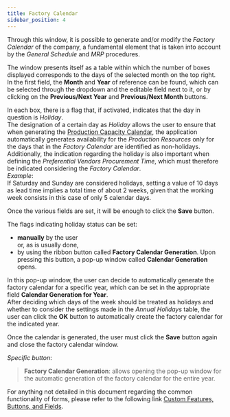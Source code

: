 ```yaml
---
title: Factory Calendar 
sidebar_position: 4
---
```


Through this window, it is possible to generate and/or modify the *Factory Calendar* of the company, a fundamental element that is taken into account by the *General Schedule* and *MRP* procedures.

The window presents itself as a table within which the number of boxes displayed corresponds to the days of the selected month on the top right.  
In the first field, the **Month** and **Year** of reference can be found, which can be selected through the dropdown and the editable field next to it, or by clicking on the **Previous/Next Year** and **Previous/Next Month** buttons.

In each box, there is a flag that, if activated, indicates that the day in question is *Holiday*.  
The designation of a certain day as *Holiday* allows the user to ensure that when generating the [Production Capacity Calendar](/docs/configurations/tables/production/productive-capacity-calendar), the application automatically generates availability for the *Production Resources* only for the days that in the *Factory Calendar* are identified as non-holidays.  
Additionally, the indication regarding the holiday is also important when defining the *Preferential Vendors Procurement Time*, which must therefore be indicated considering the *Factory Calendar*.  
*Example*:  
If Saturday and Sunday are considered holidays, setting a value of 10 days as lead time implies a total time of about 2 weeks, given that the working week consists in this case of only 5 calendar days.

Once the various fields are set, it will be enough to click the **Save** button.

The flags indicating holiday status can be set:  
- **manually** by the user  
or, as is usually done,   
- by using the ribbon button called **Factory Calendar Generation**. Upon pressing this button, a pop-up window called **Calendar Generation** opens.

In this pop-up window, the user can decide to automatically generate the factory calendar for a specific year, which can be set in the appropriate field **Calendar Generation for Year**.  
After deciding which days of the week should be treated as holidays and whether to consider the settings made in the *Annual Holidays* table, the user can click the **OK** button to automatically create the factory calendar for the indicated year.

Once the calendar is generated, the user must click the **Save** button again and close the factory calendar window.

*Specific button*:  
> **Factory Calendar Generation**: allows opening the pop-up window for the automatic generation of the factory calendar for the entire year.

For anything not detailed in this document regarding the common functionality of forms, please refer to the following link [Custom Features, Buttons, and Fields](/docs/guide/common).